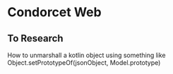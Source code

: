 # Condorcet Web

## To Research 
How to unmarshall a kotlin object using something like Object.setPrototypeOf(jsonObject, Model.prototype)

